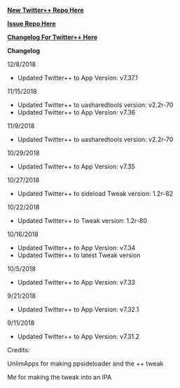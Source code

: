 **[New Twitter++ Repo Here](https://github.com/JMccormick264/TwitterPP)**

**[Issue Repo Here](https://github.com/eni9889/TW-PP-Issues)**

**[Changelog For Twitter++ Here](https://beta.unlimapps.com/changes/com.unlimapps.twitterpp)**

**Changelog**

12/8/2018

 - Updated Twitter++ to App Version: v7.37.1

11/15/2018

  - Updated Twitter++ to uasharedtools version: v2.2r-70
  - Updated Twitter++ to App Version: v7.36

11/9/2018

 - Updated Twitter++ to uasharedtools version: v2.2r-70

10/29/2018

 - Updated Twitter++ to App Version: v7.35

10/27/2018

 - Updated Twitter++ to sideload Tweak version: 1.2r-82

10/22/2018

 - Updated Twitter++ to Tweak version: 1.2r-80

10/16/2018

 - Updated Twitter++ to App Version: v7.34
 - Updated Twitter++ to latest Tweak version

10/5/2018

 - Updated Twitter++ to App Version: v7.33

9/21/2018

 - Updated Twitter++ to App Version: v7.32.1

9/11/2018

 - Updated Twitter++ to App Version: v7.31.2


Credits:

UnlimApps for making ppsideloader and the ++ tweak

Me for making the tweak into an IPA
